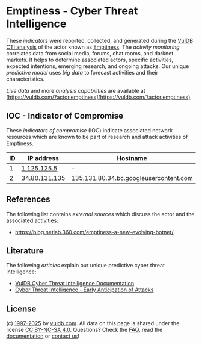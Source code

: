 # Emptiness - Cyber Threat Intelligence

These _indicators_ were reported, collected, and generated during the [VulDB CTI analysis](https://vuldb.com/?kb.cti) of the actor known as [Emptiness](https://vuldb.com/?actor.emptiness). The _activity monitoring_ correlates data from social media, forums, chat rooms, and darknet markets. It helps to determine associated actors, specific activities, expected intentions, emerging research, and ongoing attacks. Our unique _predictive model_ uses _big data_ to forecast activities and their characteristics.

_Live data_ and more _analysis capabilities_ are available at [https://vuldb.com/?actor.emptiness](https://vuldb.com/?actor.emptiness)

## IOC - Indicator of Compromise

These _indicators of compromise_ (IOC) indicate associated network resources which are known to be part of research and attack activities of Emptiness.

ID | IP address | Hostname | Campaign | Confidence
-- | ---------- | -------- | -------- | ----------
1 | [1.125.125.5](https://vuldb.com/?ip.1.125.125.5) | - | - | High
2 | [34.80.131.135](https://vuldb.com/?ip.34.80.131.135) | 135.131.80.34.bc.googleusercontent.com | - | Medium

## References

The following list contains _external sources_ which discuss the actor and the associated activities:

* https://blog.netlab.360.com/emptiness-a-new-evolving-botnet/

## Literature

The following _articles_ explain our unique predictive cyber threat intelligence:

* [VulDB Cyber Threat Intelligence Documentation](https://vuldb.com/?kb.cti)
* [Cyber Threat Intelligence - Early Anticipation of Attacks](https://www.scip.ch/en/?labs.20201022)

## License

(c) [1997-2025](https://vuldb.com/?kb.changelog) by [vuldb.com](https://vuldb.com/?kb.about). All data on this page is shared under the license [CC BY-NC-SA 4.0](https://creativecommons.org/licenses/by-nc-sa/4.0/). Questions? Check the [FAQ](https://vuldb.com/?kb.faq), read the [documentation](https://vuldb.com/?kb) or [contact us](https://vuldb.com/?contact)!
